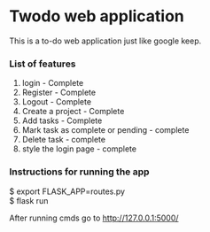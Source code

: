 # Twodo web application 

This is a to-do web application just like google keep. 

### List of features

1. login - Complete
2. Register - Complete
3. Logout - Complete
4. Create a project - Complete
5. Add tasks - Complete
6. Mark task as complete or pending - complete
7. Delete task - complete
8. style the login page - complete



### Instructions for running the app
$ export FLASK_APP=routes.py  
$ flask run

After running cmds go to http://127.0.0.1:5000/


